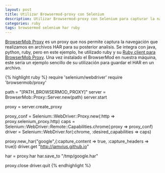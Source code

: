 ```yaml
---
layout: post
title: Utilizar Browsermod-proxy con Selenium
description: Utilizar Browsermod-proxy con Selenium para capturar la navegación en un HAR en ruby
categories: ruby
tags: browsermod selenium har ruby
---
```


[BrowserMob Proxy](http://bmp.lightbody.net/) es un proxy que nos permite captura la navegación que realizamos en archivos HAR para su posterior analisis.
Se integra con java, python, ruby, pero en este ejemplo, he utilizado ruby y su [Ruby client para BrowserMob Proxy](https://github.com/jarib/browsermob-proxy-rb). Una vez instalado el BrowserMod en nuestra máquina, este seria un ejemplo sencillo de su utilización para guardar el HAR en un archivo.

{% highlight ruby %}
require 'selenium/webdriver'
require 'browsermob/proxy'

path = "[PATH_BROWSERMOD_PROXY]"
server = BrowserMob::Proxy::Server.new(path)
server.start

proxy = server.create_proxy

proxy_conf = Selenium::WebDriver::Proxy.new(:http => proxy.selenium_proxy.http)
caps = Selenium::WebDriver::Remote::Capabilities.chrome(:proxy => proxy_conf)
driver = Selenium::WebDriver.for(:chrome, :desired_capabilities => caps)

proxy.new_har("google",{:capture_content => true, :capture_headers => true})
driver.get "http://jamvius.github.io"

har = proxy.har
har.save_to "/tmp/google.har"

proxy.close
driver.quit
{% endhighlight %}